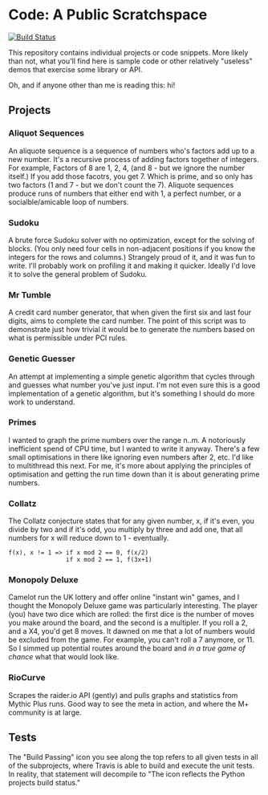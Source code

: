 # Code: A Public Scratchspace

[![Build Status](https://travis-ci.com/mrajweir/Code.svg?branch=master)](https://travis-ci.com/mrajweir/Code)

This repository contains individual projects or code snippets. More likely than not, what you'll find here is sample code or other relatively "useless" demos that exercise some library or API.

Oh, and if anyone other than me is reading this: hi!

## Projects

### Aliquot Sequences

An aliquote sequence is a sequence of numbers who's factors add up to a new number. It's a recursive process of adding factors together of integers. For example, Factors of 8 are 1, 2, 4, (and 8 - but we ignore the number itself.) If you add those facotrs, you get 7. Which is prime, and so only has two factors (1 and 7 - but we don't count the 7). Aliquote sequences produce runs of numbers that either end with 1, a perfect number, or a socialble/amicable loop of numbers.
### Sudoku

A brute force Sudoku solver with no optimization, except for the solving of blocks. (You only need four cells in non-adjacent positions if you know the integers for the rows and columns.) Strangely proud of it, and it was fun to write. I'll probably work on profiling it and making it quicker. Ideally I'd love it to solve the general problem of Sudoku.

### Mr Tumble

A credit card number generator, that when given the first six and last four digits, aims to complete the card number. The point of this script was to demonstrate just how trivial it would be to generate the numbers based on what is permissible under PCI rules. 

### Genetic Guesser

An attempt at implementing a simple genetic algorithm that cycles through and guesses what number you've just input. I'm not even sure this is a good implementation of a genetic algorithm, but it's something I should do more work to understand.

### Primes

I wanted to graph the prime numbers over the range n..m. A notoriously inefficient spend of CPU time, but I wanted to write it anyway. There's a few small optimisations in there like ignoring even numbers after 2, etc. I'd like to multithread this next. For me, it's more about applying the principles of optimisation and getting the run time down than it is about generating prime numbers.

### Collatz
The  Collatz conjecture states that for any given number, x, if it's even, you divide by two and if it's odd, you multiply by three and add one, that all numbers for x will reduce down to 1 - eventually. 

```
f(x), x != 1 => if x mod 2 == 0, f(x/2)
                if x mod 2 == 1, f(3x+1)
```

### Monopoly Deluxe
Camelot run the UK lottery and offer online "instant win" games, and I thought the Monopoly Deluxe game was particularly interesting. The player (you) have two dice which are rolled: the first dice is the number of moves you make around the board, and the second is a multipler. If you roll a 2, and a X4, you'd get 8 moves. It dawned on me that a lot of numbers would be excluded from the game. For example, you can't roll a 7 anymore, or 11. So I simmed up potential routes around the board and *in a true game of chance* what that would look like.

### RioCurve
Scrapes the raider.io API (gently) and pulls graphs and statistics from Mythic Plus runs. Good way to see the meta in action, and where the M+ community is at large.

## Tests
The "Build Passing" icon you see along the top refers to all given tests in all of the subprojects, where Travis is able to build and execute the unit tests. In reality, that statement will decompile to "The icon reflects the Python projects build status." 
